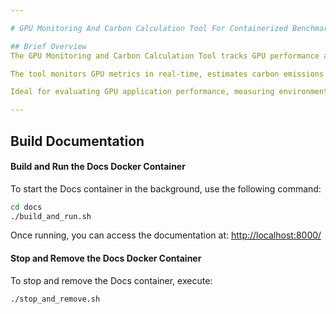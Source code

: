 ```yaml
---

# GPU Monitoring And Carbon Calculation Tool For Containerized Benchmarks

## Brief Overview
The GPU Monitoring and Carbon Calculation Tool tracks GPU performance and carbon emissions during benchmarks.

The tool monitors GPU metrics in real-time, estimates carbon emissions using the National Grid ESO API, and optionally exports data to VictoriaMetrics. It integrates with Docker for containerized environments and offers a customizable command-line interface for monitoring and live plotting. Real-time logging is also supported.

Ideal for evaluating GPU application performance, measuring environmental impact, and optimizing GPU performance.

---
```


## Build Documentation

#### Build and Run the Docs Docker Container

To start the Docs container in the background, use the following command:

```sh
cd docs
./build_and_run.sh
```

Once running, you can access the documentation at: [http://localhost:8000/](http://localhost:8000/)

#### Stop and Remove the Docs Docker Container

To stop and remove the Docs container, execute:

```sh
./stop_and_remove.sh
```
